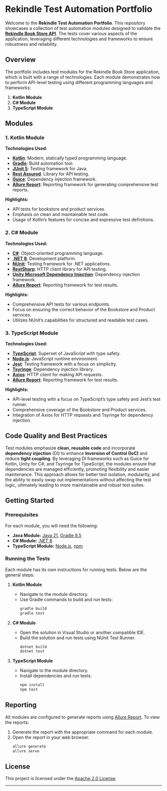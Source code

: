# Rekindle Test Automation Portfolio

Welcome to the **Rekindle Test Automation Portfolio**. This repository showcases a collection of test automation modules designed to validate the **[Rekindle Book Store API](https://github.com/amfibolos/rekindle-book-store)**. The tests cover various aspects of the application, leveraging different technologies and frameworks to ensure robustness and reliability.

## Overview

The portfolio includes test modules for the Rekindle Book Store application, which is built with a range of technologies. Each module demonstrates how to perform API-level testing using different programming languages and frameworks:

1. **Kotlin Module**
2. **C# Module**
3. **TypeScript Module**

## Modules

### 1. Kotlin Module

**Technologies Used:**
- **[Kotlin](https://kotlinlang.org/)**: Modern, statically typed programming language.
- **[Gradle](https://gradle.org/)**: Build automation tool.
- **[JUnit 5](https://junit.org/junit5/)**: Testing framework for Java.
- **[Rest Assured](https://rest-assured.io/)**: Library for API testing.
- **[Guice](https://github.com/google/guice)**: Dependency injection framework.
- **[Allure Report](https://allurereport.org/)**: Reporting framework for generating comprehensive test reports.

**Highlights:**
- API tests for bookstore and product services.
- Emphasis on clean and maintainable test code.
- Usage of Kotlin’s features for concise and expressive test definitions.

### 2. C# Module

**Technologies Used:**
- **[C#](https://dotnet.microsoft.com/en-us/download/dotnet/8.0)**: Object-oriented programming language.
- **[.NET 8](https://dotnet.microsoft.com/en-us/download/dotnet/8.0)**: Development platform.
- **[NUnit](https://nunit.org/)**: Testing framework for .NET applications.
- **[RestSharp](https://restsharp.dev/)**: HTTP client library for API testing.
- **[Unity Microsoft Dependency Injection](https://github.com/unitycontainer/microsoft-dependency-injection)**: Dependency injection framework.
- **[Allure Report](https://allurereport.org/)**: Reporting framework for test results.

**Highlights:**
- Comprehensive API tests for various endpoints.
- Focus on ensuring the correct behavior of the Bookstore and Product services.
- Utilizes NUnit’s capabilities for structured and readable test cases.

### 3. TypeScript Module

**Technologies Used:**
- **[TypeScript](https://www.typescriptlang.org/)**: Superset of JavaScript with type safety.
- **[Node.js](https://nodejs.org/en)**: JavaScript runtime environment.
- **[Jest](https://jestjs.io/)**: Testing framework with a focus on simplicity.
- **[Tsyringe](https://github.com/microsoft/tsyringe)**: Dependency injection library.
- **[Axios](https://axios-http.com/docs/intro)**: HTTP client for making API requests.
- **[Allure Report](https://allurereport.org/)**: Reporting framework for test results.

**Highlights:**
- API-level testing with a focus on TypeScript’s type safety and Jest’s test runner.
- Comprehensive coverage of the Bookstore and Product services.
- Integration of Axios for HTTP requests and Tsyringe for dependency injection.

## Code Quality and Best Practices

Test modules emphasize **clean, reusable code** and incorporate **dependency injection** (DI) to enhance **Inversion of Control (IoC)** and reduce **tight coupling**. By leveraging DI frameworks such as Guice for Kotlin, Unity for C#, and Tsyringe for TypeScript, the modules ensure that dependencies are managed efficiently, promoting flexibility and easier maintenance. This approach allows for better test isolation, modularity, and the ability to easily swap out implementations without affecting the test logic, ultimately leading to more maintainable and robust test suites.

## Getting Started

### Prerequisites

For each module, you will need the following:

- **Java Module:** [Java 21](https://corretto.aws/downloads/resources/21.0.1.12.1/amazon-corretto-21.0.1.12.1-windows-x64-jdk.zip), [Gradle 8.5](https://services.gradle.org/distributions/gradle-8.5-bin.zip)
- **C# Module:** [.NET 8](https://dotnet.microsoft.com/en-us/download/dotnet/8.0)
- **TypeScript Module:** [Node.js](https://nodejs.org/en), [npm](https://www.npmjs.com/)

### Running the Tests

Each module has its own instructions for running tests. Below are the general steps:

1. **Kotlin Module**
    - Navigate to the module directory.
    - Use Gradle commands to build and run tests:
      ```bash
      gradle build
      gradle test
      ```

2. **C# Module**
    - Open the solution in Visual Studio or another compatible IDE.
    - Build the solution and run tests using NUnit Test Runner.
      ```bash
      dotnet build
      dotnet test
      ```

3. **TypeScript Module**
    - Navigate to the module directory.
    - Install dependencies and run tests:
      ```bash
      npm install
      npm test
      ```

## Reporting

All modules are configured to generate reports using [Allure Report](https://allurereport.org/). To view the reports:

1. Generate the report with the appropriate command for each module.
2. Open the report in your web browser.
    ```bash
   allure generate
   allure serve
      ```

## License

This project is licensed under the [Apache 2.0 License](https://www.apache.org/licenses/LICENSE-2.0).

---
